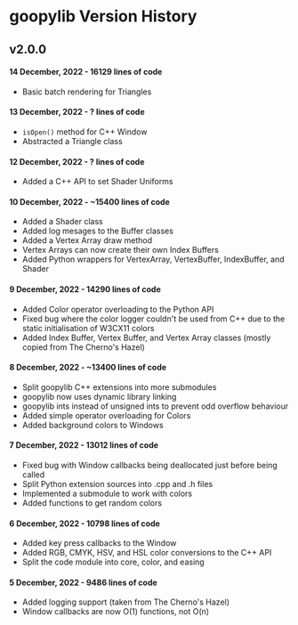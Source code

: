 # goopylib Version History

## v2.0.0

#### 14 December, 2022 - 16129 lines of code

* Basic batch rendering for Triangles

#### 13 December, 2022 - ? lines of code

* `isOpen()` method for C++ Window
* Abstracted a Triangle class

#### 12 December, 2022 - ? lines of code

* Added a C++ API to set Shader Uniforms

#### 10 December, 2022 - ~15400 lines of code

* Added a Shader class
* Added log mesages to the Buffer classes
* Added a Vertex Array draw method
* Vertex Arrays can now create their own Index Buffers
* Added Python wrappers for VertexArray, VertexBuffer, IndexBuffer, and Shader

#### 9 December, 2022 - 14290 lines of code

* Added Color operator overloading to the Python API
* Fixed bug where the color logger couldn't be used from C++ due to the static initialisation of W3CX11 colors
* Added Index Buffer, Vertex Buffer, and Vertex Array classes (mostly copied from The Cherno's Hazel)

#### 8 December, 2022 - ~13400 lines of code

* Split goopylib C++ extensions into more submodules
* goopylib now uses dynamic library linking
* goopylib ints instead of unsigned ints to prevent odd overflow behaviour
* Added simple operator overloading for Colors
* Added background colors to Windows

#### 7 December, 2022 - 13012 lines of code

* Fixed bug with Window callbacks being deallocated just before being called
* Split Python extension sources into .cpp and .h files
* Implemented a submodule to work with colors
* Added functions to get random colors

#### 6 December, 2022 - 10798 lines of code

* Added key press callbacks to the Window
* Added RGB, CMYK, HSV, and HSL color conversions to the C++ API
* Split the code module into core, color, and easing

#### 5 December, 2022 - 9486 lines of code

* Added logging support (taken from The Cherno's Hazel)
* Window callbacks are now O(1) functions, not O(n)
